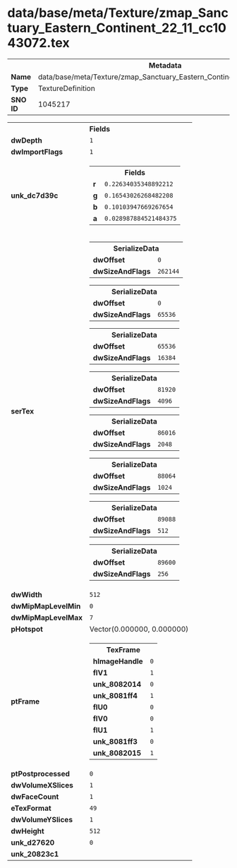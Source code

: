 <h1>data/base/meta/Texture/zmap_Sanctuary_Eastern_Continent_22_11_cc1043072.tex</h1><table><tr><th colspan="100%">Metadata</th></tr><tr><td><b>Name</b></td><td>data/base/meta/Texture/zmap_Sanctuary_Eastern_Continent_22_11_cc1043072.tex</td></tr><tr><td><b>Type</b></td><td>TextureDefinition</td></tr><tr><td><b>SNO ID</b></td><td>1045217</td></tr></table>

<table><tr><th colspan="100%">Fields</th></tr><tr><td><b>dwDepth</b></td><td><code>1</code></td></tr><tr><td><b>dwImportFlags</b></td><td><code>1</code></td></tr><tr><td><b>unk_dc7d39c</b></td><td><table><tr><th colspan="100%">Fields</th></tr><tr><td><b>r</b></td><td><code>0.22634035348892212</code></td></tr><tr><td><b>g</b></td><td><code>0.16543026268482208</code></td></tr><tr><td><b>b</b></td><td><code>0.10103947669267654</code></td></tr><tr><td><b>a</b></td><td><code>0.028987884521484375</code></td></tr></table>

</td></tr><tr><td><b>serTex</b></td><td><table><tr><th colspan="100%">SerializeData</th></tr><tr><td><b>dwOffset</b></td><td><code>0</code></td></tr><tr><td><b>dwSizeAndFlags</b></td><td><code>262144</code></td></tr></table>


<table><tr><th colspan="100%">SerializeData</th></tr><tr><td><b>dwOffset</b></td><td><code>0</code></td></tr><tr><td><b>dwSizeAndFlags</b></td><td><code>65536</code></td></tr></table>


<table><tr><th colspan="100%">SerializeData</th></tr><tr><td><b>dwOffset</b></td><td><code>65536</code></td></tr><tr><td><b>dwSizeAndFlags</b></td><td><code>16384</code></td></tr></table>


<table><tr><th colspan="100%">SerializeData</th></tr><tr><td><b>dwOffset</b></td><td><code>81920</code></td></tr><tr><td><b>dwSizeAndFlags</b></td><td><code>4096</code></td></tr></table>


<table><tr><th colspan="100%">SerializeData</th></tr><tr><td><b>dwOffset</b></td><td><code>86016</code></td></tr><tr><td><b>dwSizeAndFlags</b></td><td><code>2048</code></td></tr></table>


<table><tr><th colspan="100%">SerializeData</th></tr><tr><td><b>dwOffset</b></td><td><code>88064</code></td></tr><tr><td><b>dwSizeAndFlags</b></td><td><code>1024</code></td></tr></table>


<table><tr><th colspan="100%">SerializeData</th></tr><tr><td><b>dwOffset</b></td><td><code>89088</code></td></tr><tr><td><b>dwSizeAndFlags</b></td><td><code>512</code></td></tr></table>


<table><tr><th colspan="100%">SerializeData</th></tr><tr><td><b>dwOffset</b></td><td><code>89600</code></td></tr><tr><td><b>dwSizeAndFlags</b></td><td><code>256</code></td></tr></table>


</td></tr><tr><td><b>dwWidth</b></td><td><code>512</code></td></tr><tr><td><b>dwMipMapLevelMin</b></td><td><code>0</code></td></tr><tr><td><b>dwMipMapLevelMax</b></td><td><code>7</code></td></tr><tr><td><b>pHotspot</b></td><td>Vector(0.000000, 0.000000)</td></tr><tr><td><b>ptFrame</b></td><td><table><tr><th colspan="100%">TexFrame</th></tr><tr><td><b>hImageHandle</b></td><td><code>0</code></td></tr><tr><td><b>flV1</b></td><td><code>1</code></td></tr><tr><td><b>unk_8082014</b></td><td><code>0</code></td></tr><tr><td><b>unk_8081ff4</b></td><td><code>1</code></td></tr><tr><td><b>flU0</b></td><td><code>0</code></td></tr><tr><td><b>flV0</b></td><td><code>0</code></td></tr><tr><td><b>flU1</b></td><td><code>1</code></td></tr><tr><td><b>unk_8081ff3</b></td><td><code>0</code></td></tr><tr><td><b>unk_8082015</b></td><td><code>1</code></td></tr></table>


</td></tr><tr><td><b>ptPostprocessed</b></td><td><code>0</code></td></tr><tr><td><b>dwVolumeXSlices</b></td><td><code>1</code></td></tr><tr><td><b>dwFaceCount</b></td><td><code>1</code></td></tr><tr><td><b>eTexFormat</b></td><td><code>49</code></td></tr><tr><td><b>dwVolumeYSlices</b></td><td><code>1</code></td></tr><tr><td><b>dwHeight</b></td><td><code>512</code></td></tr><tr><td><b>unk_d27620</b></td><td><code>0</code></td></tr><tr><td><b>unk_20823c1</b></td><td></td></tr></table>

